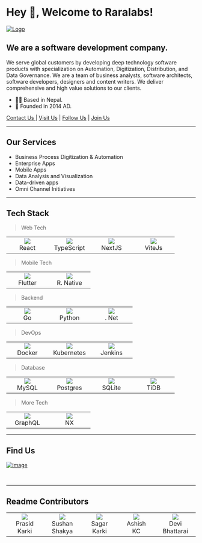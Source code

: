 # Hey 👋, Welcome to Raralabs!

[![Logo](https://uploads-ssl.webflow.com/620a1fd6507b821e7b314ba3/620b6d03295fd06f2dd10d75_raralogo.png)](https://raralabs.com)

## We are a software development company.
We serve global customers by developing deep technology software products with specialization on Automation, Digitization, Distribution, and Data Governance. We are a team of business analysts, software architects, software developers, designers and content writers. We deliver comprehensive and high value solutions to our clients.  


  - 👨‍💻  Based in Nepal.</li>
  - 🚀  Founded in 2014 AD. </li>

[Contact Us ](mailto:hi@raralabs.com) | [Visit Us](https://raralabs.com) | [Follow Us](https://www.instagram.com/rara_labs) | [Join Us](https://www.linkedin.com/company/raralabs/)

<hr>

## Our Services
- Business Process Digitization & Automation
- Enterprise Apps
- Mobile Apps
- Data Analysis and Visualization
- Data-driven apps
- Omni Channel Initiatives

<hr>

## Tech Stack

> Web Tech
<table>
  <tr>
    <td align="center" width="96>
      <a href="#rara">
        <img src="https://cdn.jsdelivr.net/gh/devicons/devicon/icons/react/react-original.svg" />
      </a>
      <br>React
    </td>
    <td align="center" width="96>
    <a href="#rara">
      <img src="https://cdn.jsdelivr.net/gh/devicons/devicon/icons/typescript/typescript-original.svg" />
      </a>
      <br>TypeScript
    </td>
    <td align="center" width="96>
    <a href="#rara">
      <img src="https://camo.githubusercontent.com/c3635f27439ecdbf20e3cbf969c156f4040f10a0c8c836cf307d916dd8f806d4/68747470733a2f2f6173736574732e76657263656c2e636f6d2f696d6167652f75706c6f61642f76313636323133303535392f6e6578746a732f49636f6e5f6461726b5f6261636b67726f756e642e706e67" />
      </a>
      <br>NextJS
    </td>
    <td align="center" width="96>
      <a href="#rara">
      <img src="https://avatars.githubusercontent.com/u/65625612?s=200&v=4" />
      </a>
      <br>ViteJs
    </td>
  </tr>
</table>

> Mobile Tech
<table>
  <tr>
    <td align="center" width="96">
      <a href="#rara">
        <img src="https://cdn.jsdelivr.net/gh/devicons/devicon/icons/flutter/flutter-original.svg" />
      </a>
      <br>Flutter
    </td>
    <td align="center" width="96>
      <a href="#rara">
        <img src="https://cdn.jsdelivr.net/gh/devicons/devicon/icons/react/react-original.svg" />
      </a>
      <br>R. Native
    </td>    
  </tr>
</table>

> Backend
<table>
  <tr>
    <td align="center" width="96">
      <a href="#rara">
        <img src="https://cdn.jsdelivr.net/gh/devicons/devicon/icons/go/go-original.svg" />
      </a>
      <br>Go
    </td>
    <td align="center" width="96>
      <a href="#rara">
        <img src="https://cdn.jsdelivr.net/gh/devicons/devicon/icons/python/python-original.svg" />
      </a>
      <br>Python
    </td>
    <td align="center" width="96>
      <a href="#rara">
        <img src="https://cdn.jsdelivr.net/gh/devicons/devicon/icons/dot-net/dot-net-original.svg" />
      </a>
      <br>.&nbsp;Net
    </td>
  </tr>
</table>

> DevOps
<table>
  <tr>
    <td align="center" width="96">
      <a href="#rara">
        <img src="https://cdn.jsdelivr.net/gh/devicons/devicon/icons/docker/docker-original.svg" />
      </a>
      <br>Docker
    </td>
    <td align="center" width="96>
      <a href="#rara">
        <img src="https://cdn.jsdelivr.net/gh/devicons/devicon/icons/kubernetes/kubernetes-plain.svg" />
      </a>
      <br>Kubernetes
    </td> 
    <td align="center" width="96>
      <a href="#rara">
        <img src="https://cdn.jsdelivr.net/gh/devicons/devicon/icons/jenkins/jenkins-original.svg" />
      </a>
      <br>Jenkins
    </td>    
       
  </tr>
</table>

> Database
<table>
  <tr>
    <td align="center" width="96">
      <a href="#rara">
        <img src="https://cdn.jsdelivr.net/gh/devicons/devicon/icons/mysql/mysql-original.svg" />
      </a>
      <br>MySQL
    </td>
    <td align="center" width="96>
      <a href="#rara">
        <img src="https://cdn.jsdelivr.net/gh/devicons/devicon/icons/postgresql/postgresql-original.svg" />
      </a>
      <br>Postgres
    </td>        
    <td align="center" width="96>
      <a href="#rara">
        <img src="https://cdn.jsdelivr.net/gh/devicons/devicon/icons/sqlite/sqlite-original.svg" />
      </a>
      <br>SQLite
    </td>        
    <td align="center" width="96>
      <a href="#rara">
        <img src="https://internals.tidb.io/uploads/default/original/1X/4fde143c268ccde514d0c93e420b8a2304fc2033.png" />
      </a>
      <br>TiDB
    </td>    
  </tr>
</table>

> More Tech
<table>
  <tr>
    <td align="center" width="96">
      <a href="#rara">
        <img src="https://cdn.jsdelivr.net/gh/devicons/devicon/icons/graphql/graphql-plain.svg" />
      </a>
      <br>GraphQL
    </td>
    <td align="center" width="96>
      <a href="#rara">
        <img src="https://miro.medium.com/max/1048/0*8tu6dgB0zeyiz-vo.png" />
      </a>
      <br>NX
    </td>    
  </tr>
</table>

<hr>

## Find Us

[![image](https://user-images.githubusercontent.com/31175326/188585276-caa7eb8a-153f-4c95-b46f-90464c727818.png)](https://g.page/rara-labs?share)

<br />

<hr>

## Readme Contributors
<table>
  <tr>
    <td align="center" width="120">
      <a href="#rara">
        <img src="https://avatars.githubusercontent.com/prasid444?s=150&v=1">
      </a>
      <br>Prasid<br>Karki
    </td>
    <td align="center" width="120">
      <a href="#rara">
        <img src="https://avatars.githubusercontent.com/SushanShakya?s=150&v=1">
      </a>
      <br>Sushan<br>Shakya
    </td>
    <td align="center" width="120">
      <a href="#rara">
        <img src="https://avatars.githubusercontent.com/bytesagar?s=150&v=1">
      </a>
      <br>Sagar<br>Karki
    </td>
    <td align="center" width="120">
      <a href="#rara">
        <img src="https://avatars.githubusercontent.com/kcaashish?s=150&v=1">
      </a>
      <br>Ashish<br>KC
    </td>
    <td align="center" width="120">
      <a href="#rara">
        <img src="https://avatars.githubusercontent.com/devibhattaraii?s=150&v=1">
      </a>
      <br>Devi<br>Bhattarai
    </td>
  </tr>
</table>

